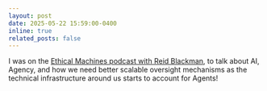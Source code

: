 ```yaml
---
layout: post
date: 2025-05-22 15:59:00-0400
inline: true
related_posts: false
---
```

I was on the [Ethical Machines podcast with Reid Blackman](https://podcasts.apple.com/us/podcast/were-not-ready-for-agentic-ai/id1751550186?i=1000709391707), to talk about AI, Agency, and how we need better scalable oversight mechanisms as the technical infrastructure around us starts to account for Agents!
